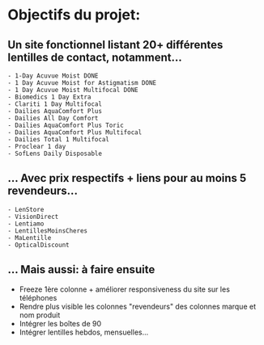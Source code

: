# Objectifs du projet:

## Un site fonctionnel listant 20+ différentes lentilles de contact, notamment...
    - 1-Day Acuvue Moist DONE
    - 1 Day Acuvue Moist for Astigmatism DONE
    - 1 Day Acuvue Moist Multifocal DONE
    - Biomedics 1 Day Extra
    - Clariti 1 Day Multifocal
    - Dailies AquaComfort Plus
    - Dailies All Day Comfort
    - Dailies AquaComfort Plus Toric
    - Dailies AquaComfort Plus Multifocal
    - Dailies Total 1 Multifocal
    - Proclear 1 day
    - SofLens Daily Disposable


## ... Avec prix respectifs + liens pour au moins 5 revendeurs...
    - LenStore
    - VisionDirect
    - Lentiamo
    - LentillesMoinsCheres
    - MaLentille
    - OpticalDiscount


## ... Mais aussi: à faire ensuite
- Freeze 1ère colonne + améliorer responsiveness du site sur les téléphones
- Rendre plus visible les colonnes "revendeurs" des colonnes marque et nom produit
- Intégrer les boîtes de 90
- Intégrer lentilles hebdos, mensuelles...
